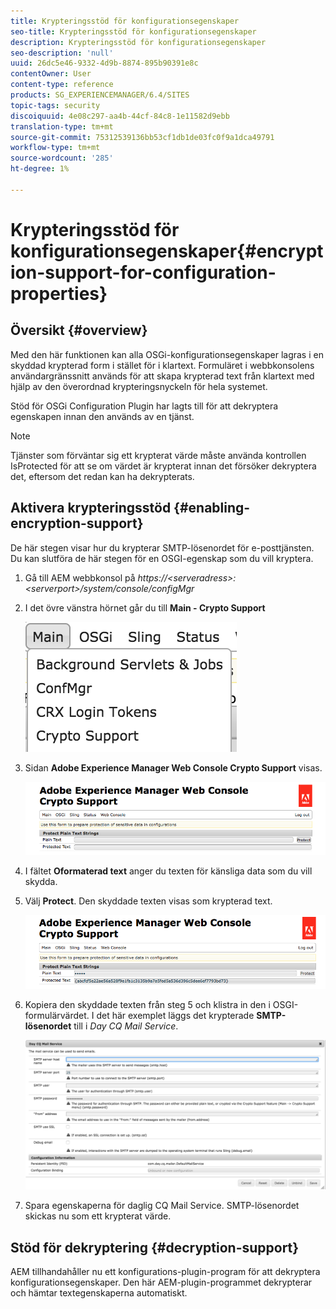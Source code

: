 ```yaml
---
title: Krypteringsstöd för konfigurationsegenskaper
seo-title: Krypteringsstöd för konfigurationsegenskaper
description: Krypteringsstöd för konfigurationsegenskaper
seo-description: 'null'
uuid: 26dc5e46-9332-4d9b-8874-895b90391e8c
contentOwner: User
content-type: reference
products: SG_EXPERIENCEMANAGER/6.4/SITES
topic-tags: security
discoiquuid: 4e08c297-aa4b-44cf-84c8-1e11582d9ebb
translation-type: tm+mt
source-git-commit: 75312539136bb53cf1db1de03fc0f9a1dca49791
workflow-type: tm+mt
source-wordcount: '285'
ht-degree: 1%

---
```



# Krypteringsstöd för konfigurationsegenskaper{#encryption-support-for-configuration-properties}

## Översikt {#overview}

Med den här funktionen kan alla OSGi-konfigurationsegenskaper lagras i en skyddad krypterad form i stället för i klartext. Formuläret i webbkonsolens användargränssnitt används för att skapa krypterad text från klartext med hjälp av den överordnad krypteringsnyckeln för hela systemet.

Stöd för OSGi Configuration Plugin har lagts till för att dekryptera egenskapen innan den används av en tjänst.

>[!NOTE]
>
>Tjänster som förväntar sig ett krypterat värde måste använda kontrollen IsProtected för att se om värdet är krypterat innan det försöker dekryptera det, eftersom det redan kan ha dekrypterats.

## Aktivera krypteringsstöd {#enabling-encryption-support}

De här stegen visar hur du krypterar SMTP-lösenordet för e-posttjänsten. Du kan slutföra de här stegen för en OSGI-egenskap som du vill kryptera.

1. Gå till AEM webbkonsol på *https://&lt;serveradress>:&lt;serverport>/system/console/configMgr*
1. I det övre vänstra hörnet går du till **Main - Crypto Support**

   ![chlimage_1-325](assets/chlimage_1-325.png)

1. Sidan **Adobe Experience Manager Web Console Crypto Support** visas.

   ![screen_shot_2018-08-01at113417am](assets/screen_shot_2018-08-01at113417am.png)

1. I fältet **Oformaterad text** anger du texten för känsliga data som du vill skydda.
1. Välj **Protect**. Den skyddade texten visas som krypterad text.

   ![screen_shot_2018-08-01at113844am](assets/screen_shot_2018-08-01at113844am.png)

1. Kopiera den skyddade texten från steg 5 och klistra in den i OSGI-formulärvärdet. I det här exemplet läggs det krypterade **SMTP-lösenordet** till i *Day CQ Mail Service*.

   ![screen_shot_2016-12-18at105809pm](assets/screen_shot_2016-12-18at105809pm.png)

1. Spara egenskaperna för daglig CQ Mail Service. SMTP-lösenordet skickas nu som ett krypterat värde.

## Stöd för dekryptering {#decryption-support}

AEM tillhandahåller nu ett konfigurations-plugin-program för att dekryptera konfigurationsegenskaper. Den här AEM-plugin-programmet dekrypterar och hämtar textegenskaperna automatiskt.
